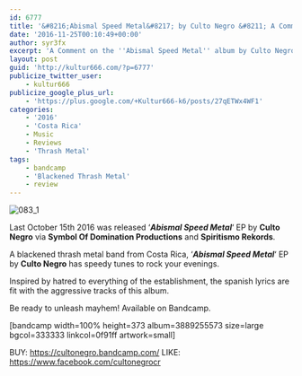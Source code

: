 ```yaml
---
id: 6777
title: '&#8216;Abismal Speed Metal&#8217; by Culto Negro &#8211; A Comment'
date: '2016-11-25T00:10:49+00:00'
author: syr3fx
excerpt: 'A Comment on the ''Abismal Speed Metal'' album by Culto Negro (2016).'
layout: post
guid: 'http://kultur666.com/?p=6777'
publicize_twitter_user:
    - kultur666
publicize_google_plus_url:
    - 'https://plus.google.com/+Kultur666-k6/posts/27qETWx4WF1'
categories:
    - '2016'
    - 'Costa Rica'
    - Music
    - Reviews
    - 'Thrash Metal'
tags:
    - bandcamp
    - 'Blackened Thrash Metal'
    - review
---
```


![083_1](http://localhost:8080/wp-content/uploads/2016/11/083_1.jpg?w=680)

Last October 15th 2016 was released ‘***Abismal Speed Metal***‘ EP by **Culto Negro** via **Symbol Of Domination Productions** and **Spiritismo Rekords**.

A blackened thrash metal band from Costa Rica, ‘***Abismal Speed Metal***‘ EP by **Culto Negro** has speedy tunes to rock your evenings.

Inspired by hatred to everything of the establishment, the spanish lyrics are fit with the aggressive tracks of this album.

Be ready to unleash mayhem! Available on Bandcamp.

\[bandcamp width=100% height=373 album=3889255573 size=large bgcol=333333 linkcol=0f91ff artwork=small\]

BUY: <https://cultonegro.bandcamp.com/>
LIKE: <https://www.facebook.com/cultonegrocr>